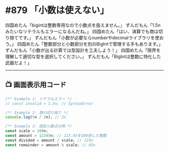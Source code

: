 # #879 「小数は使えない」

四国めたん「bigintは整数専用なので小数点を扱えません。」
ずんだもん「1.5nみたいなリテラルもエラーになるんだね。」
四国めたん「はい、演算でも商は切り捨てです。」
ずんだもん「小数が必要ならnumberやdecimalライブラリを使おう。」
四国めたん「整数部分と小数部分を別のBigIntで管理する手もあります。」
ずんだもん「小数が出る計算では型設計を工夫しよう！」
四国めたん「限界を理解して適切な型を選択してください。」
ずんだもん「BigIntは整数に特化した武器だよ！」

---

## 📺 画面表示用コード

```typescript
/** Example 1: リテラルエラー */
// const invalid = 1.5n; // SyntaxError

/** Example 2: 商の切り捨て */
console.log(5n / 2n); // 2n

/** Example 3: 固定小数点の例 */
const scale = 100n;
const amount = 12345n; // 123.45を100倍した整数
const divided = amount / scale; // 123n
const remainder = amount % scale; // 45n
```
